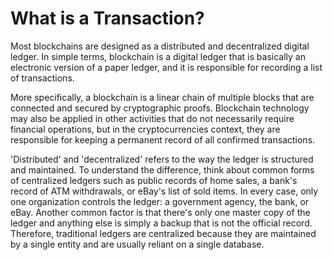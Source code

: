 # What is a Transaction?

Most blockchains are designed as a distributed and decentralized digital ledger. In simple terms, blockchain is a digital ledger that is basically an electronic version of a paper ledger, and it is responsible for recording a list of transactions.

More specifically, a blockchain is a linear chain of multiple blocks that are connected and secured by cryptographic proofs. Blockchain technology may also be applied in other activities that do not necessarily require financial operations, but in the cryptocurrencies context, they are responsible for keeping a permanent record of all confirmed transactions.

'Distributed' and 'decentralized' refers to the way the ledger is structured and maintained. To understand the difference, think about common forms of centralized ledgers such as public records of home sales, a bank's record of ATM withdrawals, or eBay's list of sold items. In every case, only one organization controls the ledger: a government agency, the bank, or eBay. Another common factor is that there's only one master copy of the ledger and anything else is simply a backup that is not the official record. Therefore, traditional ledgers are centralized because they are maintained by a single entity and are usually reliant on a single database.